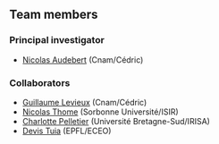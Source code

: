 ## Team members

### Principal investigator

* [Nicolas Audebert](https://nicolas.audebert.at) (Cnam/Cédric)

### Collaborators

* [Guillaume Levieux](https://guillaumelevieux.xyz/) (Cnam/Cédric)
* [Nicolas Thome](http://cedric.cnam.fr/~thomen/) (Sorbonne Université/ISIR)
* [Charlotte Pelletier](https://sites.google.com/site/charpelletier/) (Université Bretagne-Sud/IRISA)
* [Devis Tuia](https://sites.google.com/site/devistuia/) (EPFL/ECEO)

